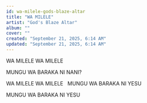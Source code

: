 ```yaml
---
id: wa-milele-gods-blaze-altar
title: "WA MILELE"
artist: "God's Blaze Altar"
album: ""
cover: ""
created: "September 21, 2025, 6:14 AM"
updated: "September 21, 2025, 6:14 AM"
---
```


WA MILELE 
WA MILELE 

MUNGU WA 
BARAKA 
NI NANI? 

WA MILELE 
WA MILELE
 
MUNGU WA 
BARAKA 
NI YESU

MUNGU WA 
BARAKA
NI YESU